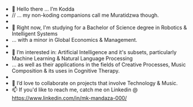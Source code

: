 - 👋 Hello there ... I’m Kodda
- // ... my non-koding companions call me Muratidzwa though.
- 
- 🌱 Right now, I'm studying for a Bachelor of Science degree in Robotics & Intelligent Systems
- ... with a minor in Global Economics & Management.
- 
- 👀 I’m interested in:  Artificial Intelligence and it's subsets, particularly Machine Learning & Natural Language Processing
- ... as well as their applications in the fields of Creative Processes, Music Composition & its uses in Cognitive Therapy.
- 
- 💞️ I’d love to collaborate on projects that involve Technology & Music.
- 📫 If you'd like to reach me, catch me on Linkedin @ https://www.linkedin.com/in/mk-mandaza-000/

<!---
Comment here
--->
